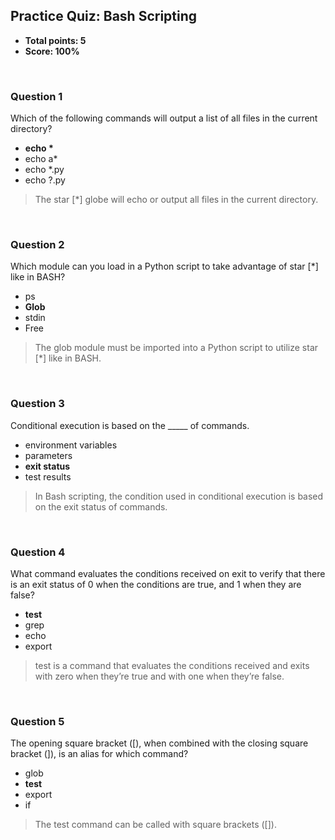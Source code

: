 ## Practice Quiz: Bash Scripting
* **Total points: 5**
* **Score: 100%**

<br>

### Question 1

Which of the following commands will output a list of all files in the current directory?

* <strong>echo *</strong>
* echo a*
* echo *.py
* echo ?.py

> The star [*] globe will echo or output all files in the current directory.

<br>

### Question 2

Which module can you load in a Python script to take advantage of star [*] like in BASH?

* ps
* **Glob**
* stdin
* Free

> The glob module must be imported into a Python script to utilize star [*] like in BASH.

<br>

### Question 3

Conditional execution is based on the _____ of commands.

* environment variables
* parameters
* **exit status**
* test results

> In Bash scripting, the condition used in conditional execution is based on the exit status of commands.

<br>

### Question 4

What command evaluates the conditions received on exit to verify that there is an exit status of 0 when the conditions are true, and 1 when they are false?

* **test**
* grep
* echo
* export

> test is a command that evaluates the conditions received and exits with zero when they’re true and with one when they’re false.

<br>

### Question 5

The opening square bracket ([), when combined with the closing square bracket (]), is an alias for which command?

* glob
* **test**
* export
* if

> The test command can be called with square brackets ([]).
